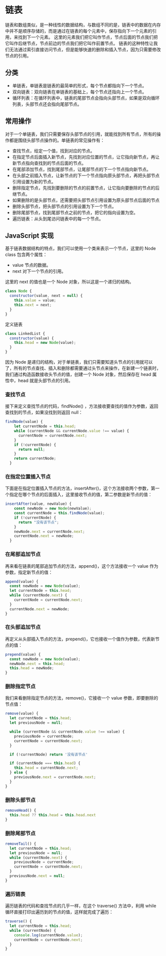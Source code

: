 # 链表

链表和数组类似，是一种线性的数据结构，与数组不同的是，链表中的数据在内存中并不是顺序存储的，而是通过在链表的每个元素中，保存指向下一个元素的引用，来找到下一个元素。 这里的元素我们把它叫作节点，节点后面的节点我们把它叫作后继节点，节点前边的节点我们把它叫作前置节点。 链表的这种特性让我们无法通过索引直接访问节点，但是能够快速的删除和插入节点，因为只需要修改节点的引用。

## 分类

- 单链表，单链表是链表的最简单的形式，每个节点都指向下一个节点。
- 双向链表：双向链表在单链表的基础上，每个节点还指向上一个节点。
- 循环列表：在循环列表中，链表的尾部节点会指向头部节点，如果是双向循环列表，头部节点还会指向尾部节点。

## 常用操作

对于一个单链表，我们只需要保存头部节点的引用，就能找到所有节点，所有的操作都是围绕头部节点操作的。单链表的常见操作有：

- 查找节点，给定一个值，找到对应的节点。
- 在指定节点后面插入新节点，先找到对应位置的节点，让它指向新节点，再让新节点指向查找到的节点后面的节点。
- 在尾部添加节点，找到尾部节点，让尾部节点的下一个节点指向新节点。
- 在头部之前插入节点，让新节点的下一个节点指向原头部节点，再把头部节点引用设置为新的节点。
- 删除指定节点，先找到要删除的节点的前置节点，让它指向要删除的节点的后继节点。
- 如果删除的是头部节点，还需要把头部节点引用设置为原头部节点后面的节点
- 删除头部节点，把头部节点的引用设置为下一个节点。
- 删除尾部节点，找到尾部节点之前的节点，把它的指向设置为空。
- 遍历链表：从头到尾访问链表中的每一个节点。

## JavaScript 实现

基于链表数据结构的特点，我们可以使用一个类来表示一个节点，这里的 Node class 包含两个属性：

- value 节点的数据。
- next 对下一个节点的引用。

这里的 next 的值也是一个 Node 对象，所以这是一个递归的结构。

```js
class Node {
  constructor(value, next = null) {
    this.value = value;
    this.next = next;
  }
}
```

定义链表

```js
class LinkedList {
  constructor(value) {
    this.head = new Node(value);
  }
}
```

因为 Node 是递归的结构，对于单链表，我们只需要知道头节点的引用就可以了，所有的节点查找、插入和删除都需要通过头节点来操作，在新建一个链表时，我们通过构造函数接收头节点的值，创建一个 Node 对象，然后保存在 head 属性中，head 就是头部节点的引用。

### 查找节点

接下来定义查找节点的代码，findNode() ，方法接收要查找的值作为参数，返回查找到的节点，如果没找到则返回 null：

```js
findNode(value) {
    let currentNode = this.head;
    while (currentNode && currentNode.value !== value) {
      currentNode = currentNode.next;
    }
    if (!currentNode) {
      return null;
    }
    return currentNode;
  }
```

### 在指定位置插入节点

下面是在指定位置插入节点的方法，insertAfter()，这个方法接收两个参数，第一个指定在哪个节点的后面插入，这里接收节点的值，第二参数是新节点的值：

```js
insertAfter(value, newValue) {
    const newNode = new Node(newValue);
    const currentNode = this.findNode(value);
    if (!currentNode) {
      return "没有该节点";
    }
    newNode.next = currentNode.next;
    currentNode.next = newNode;
  }
```

### 在尾部追加节点

再来看在链表的尾部追加节点的方法，append()，这个方法接收一个 value 作为参数，指定新节点的值：

```js
append(value) {
  const newNode = new Node(value);
  let currentNode = this.head;
  while (currentNode.next) {
    currentNode = currentNode.next;
  }
  currentNode.next = newNode;
}
```

### 在头部追加节点

再定义从头部插入节点的方法，prepend()，它也接收一个值作为参数，代表新节点的值：

```js
prepend(value) {
  const newNode = new Node(value);
  newNode.next = this.head;
  this.head = newNode;
}
```

### 删除指定节点

我们来看删除指定节点的方法，remove()，它接收一个 value 参数，即要删除的节点值：

```js
remove(value) {
  let currentNode = this.head;
  let previousNode = null;

  while (currentNode && currentNode.value !== value) {
    previousNode = currentNode;
    currentNode = currentNode.next;
  }

  if (!currentNode) return '没有该节点'

  if (currentNode === this.head) {
    this.head = currentNode.next;
  } else {
    previousNode.next = currentNode.next;
  }
}
```

### 删除头部节点

```js
removeHead() {
  this.head ?? this.head = this.head.next
}
```

### 删除尾部节点

```js
removeTail() {
  let currentNode = this.head;
  let previousNode = null;
  while (currentNode.next) {
    previousNode = currentNode;
    currentNode = currentNode.next;
  }
  previousNode.next = null;
}
```

### 遍历链表

遍历链表的代码和查找节点的几乎一样，在这个 traverse() 方法中，利用 while 循环直接打印出遍历到的节点的值，这样就完成了遍历：

```js
traverse() {
  let currentNode = this.head;
  while (currentNode) {
    console.log(currentNode.value);
    currentNode = currentNode.next;
  }
}
```
